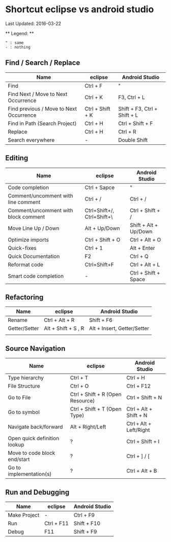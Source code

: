 Shortcut eclipse vs android studio
===================================

Last Updated: 2016-03-22

** Legend:  **

```vim
" : same
- : nothing
```

Find / Search / Replace
---------------

| Name | eclipse | Android Studio
|--------|---------|---------------|
| Find   | Ctrl + F  | " |
| Find Next / Move to Next Occurrence |  Ctrl + K | F3, Ctrl + L |
| Find previous / Move to Next Occurrence | Ctrl + Shift + K  | Shift + F3, Ctrl + Shift + L |
| Find in Path (Search Project) | Ctrl + H | Ctrl + Shift + F |
| Replace | Ctrl + H | Ctrl + R |
| Search everywhere | - | Double Shift |

Editing
--------

| Name | eclipse | Android Studio
|--------|---------|---------------|
| Code completion  | Ctrl + Sapce | " |
| Comment/uncomment with line comment | Ctrl + / | Ctrl + / |
| Comment/uncomment with block comment | Ctrl+Shift+/, Ctrl+Shift+\ | Ctrl + Shift + / |
| Move Line Up / Down| Alt + Up/Down | Shift + Alt + Up/Down|
| Optimize imports | Ctrl + Shift + O | Ctrl + Alt + O |
| Quick-fixes | Ctrl + 1 | Alt + Enter |
| Quick Documentation | F2 | Ctrl + Q |
| Reformat code | Ctrl+Shift+F| Ctrl + Alt + L |
| Smart code completion | - | Ctrl + Shift + Space |


Refactoring
------------

| Name | eclipse | Android Studio
|--------|---------|---------------|
| Rename | Ctrl + Alt + R | Shift + F6 |
|  Getter/Setter |  Alt + Shift + S , R  | Alt + Insert, Getter/Setter |
|        |         |               |


Source Navigation
------------------

| Name | eclipse | Android Studio
|--------|---------|---------------|
| Type hierarchy | Ctrl + T | Ctrl + H |
| File Structure | Ctrl + O | Ctrl + F12 |
| Go to File | Ctrl + Shift + R (Open Resource) | Ctrl + Shift + N |
| Go to symbol | Ctrl + Shift + T (Open Type) | Ctrl + Alt + Shift + N |
| Navigate back/forward | Alt + Right/Left | Ctrl + Alt + Left/Right |
| Open quick definition lookup | ? | Ctrl + Shift + I |
| Move to code block end/start | ? | Ctrl + ] / [ |
| Go to implementation(s) | ? |  Ctrl + Alt + B |


Run and Debugging
------------------

| Name | eclipse | Android Studio
|--------|---------|---------------|
| Make Project | - | Ctrl + F9 |
| Run | Ctrl + F11 | Shift + F10 |
| Debug | F11 | Shift + F9 |
